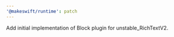 ```yaml
---
'@makeswift/runtime': patch
---
```


Add initial implementation of Block plugin for unstable_RichTextV2.
